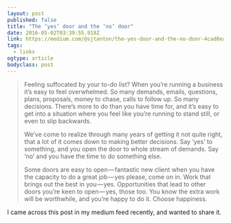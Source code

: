 ```yaml
---
layout: post 
published: false 
title: "The ‘yes’ door and the ‘no’ door" 
date: 2016-05-02T03:39:55.918Z 
link: https://medium.com/@sjtanton/the-yes-door-and-the-no-door-4cad8eac5494#.80n2fqf4i 
tags:
  - links
ogtype: article 
bodyclass: post 
---
```


> Feeling suffocated by your to-do list? When you’re running a business it’s easy to feel overwhelmed. So many demands, emails, questions, plans, proposals, money to chase, calls to follow up. So many decisions. There’s more to do than you have time for, and it’s easy to get into a situation where you feel like you’re running to stand still, or even to slip backwards.
> 
> We’ve come to realize through many years of getting it not quite right, that a lot of it comes down to making better decisions. Say ‘yes’ to something, and you open the door to whole stream of demands. Say ‘no’ and you have the time to do something else.
> 
> Some doors are easy to open — fantastic new client when you have the capacity to do a great job — yes please, come on in. Work that brings out the best in you — yes. Opportunities that lead to other doors you’re keen to open — yes, those too. You know the extra work will be worthwhile, and you’re happy to do it. Choose happiness.

I came across this post in my medium feed recently, and wanted to share it.